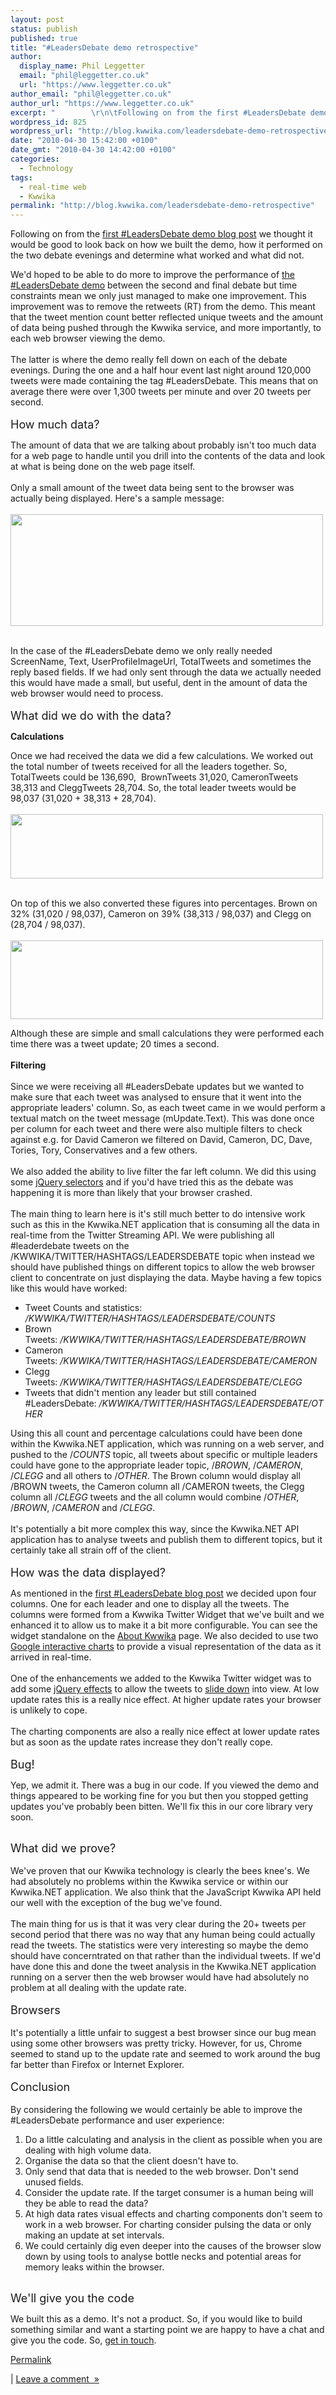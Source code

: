 ```yaml
---
layout: post
status: publish
published: true
title: "#LeadersDebate demo retrospective"
author:
  display_name: Phil Leggetter
  email: "phil@leggetter.co.uk"
  url: "https://www.leggetter.co.uk"
author_email: "phil@leggetter.co.uk"
author_url: "https://www.leggetter.co.uk"
excerpt: "        \r\n\tFollowing on from the first #LeadersDebate demo blog post we thought it would be good to look back on how we built the demo, how it performed on the two debate evenings and determine what worked and what did not.\r\n\_\r\nWe'd hoped to be able to ..."
wordpress_id: 825
wordpress_url: "http://blog.kwwika.com/leadersdebate-demo-retrospective"
date: "2010-04-30 15:42:00 +0100"
date_gmt: "2010-04-30 14:42:00 +0100"
categories:
  - Technology
tags:
  - real-time web
  - Kwwika
permalink: "http://blog.kwwika.com/leadersdebate-demo-retrospective"
---
```


<p>Following on from the <a href="http://blog.kwwika.com/how-did-we-build-that-leadersdebate-demo">first #LeadersDebate demo blog post</a> we thought it would be good to look back on how we built the demo, how it performed on the two debate evenings and determine what worked and what did not.</p>
<p>We'd hoped to be able to do more to improve the performance of <a href="http://kwwika.com/Demos/TwitterRealTimeVisualisation/LeadersDebate">the #LeadersDebate demo</a> between the second and final debate but time constraints mean we only just managed to make one improvement. This improvement was to remove the retweets (RT) from the demo. This meant that the tweet mention count better reflected unique tweets and the amount of data being pushed through the Kwwika service, and more importantly, to each web browser viewing the demo.<br />
 <br />
The latter is where the demo really fell down on each of the debate evenings. During the one and a half hour event last night around 120,000 tweets were made containing the tag #LeadersDebate. This means that on average there were over 1,300 tweets per minute and over 20 tweets per second.<br />
 <a id="more"></a><a id="more-825"></a><br />
<span style="font-size: large;">How much data?</span></p>
<p />
The amount of data that we are talking about probably isn't too much data for a web page to handle until you drill into the contents of the data and look at what is being done on the web page itself.<br />
 <br />
Only a small amount of the tweet data being sent to the browser was actually being displayed. Here's a sample message:<br />
 <br />
<a href='http://posterous.com/getfile/files.posterous.com/kwwika/RH8qHbax35229AVtku7ukOPW6acn9TQOH0D0L0s7NnCd2TMdTkbQTiCMUAbO/Firebug_mUpdate.png.scaled.1000.jpg'><img src="http://posterous.com/getfile/files.posterous.com/kwwika/RN5jpMsKedxkIoCLF7ND7V1FIspvy55jUBiAZDUi4SmFJCRJuzn2qLu2um3V/Firebug_mUpdate.png.scaled.500.jpg" width="500" height="179"/></a></p>
<p> <br />
In the case of the #LeadersDebate demo we only really needed ScreenName, Text, UserProfileImageUrl, TotalTweets and sometimes the reply based fields. If we had only sent through the data we actually needed this would have made a small, but useful, dent in the amount of data the web browser would need to process.<br />
 <br />
<span style="font-size: large;">What did we do with the data?</span></p>
<p />
<strong>Calculations</strong></p>
<p />
Once we had received the data we did a few calculations. We worked out the total number of tweets received for all the leaders together. So, TotalTweets could be 136,690,  BrownTweets 31,020, CameronTweets 38,313 and CleggTweets 28,704. So, the total leader tweets would be 98,037 (31,020 + 38,313 + 28,704).<br />
 <br />
<a href='http://posterous.com/getfile/files.posterous.com/kwwika/ker3ziIybYyH4lU5YYx0oFK3HnOz8yW3ZKH8EAyDwr6DDObVKmcX5i4Nk2Ax/LeadersDebateTotals.png'><img src="http://posterous.com/getfile/files.posterous.com/kwwika/nTliIiJ1cUarDI7jxWKoW7WNkpF5AIOauajkkMxjhs55pHScg1IGPitgSJIq/LeadersDebateTotals.png.scaled.500.jpg" width="500" height="103"/></a></p>
<p> <br />
On top of this we also converted these figures into percentages. Brown on 32% (31,020 / 98,037), Cameron on 39% (38,313 / 98,037) and Clegg on (28,704 / 98,037).<br />
 <br />
<a href='http://posterous.com/getfile/files.posterous.com/kwwika/B7qwYN3kJPu5OJdklIB6AdDWoAgXUlMTe5VO8JMBwjEGMOEJld7hL9lR50zY/leadersPercentage.png'><img src="http://posterous.com/getfile/files.posterous.com/kwwika/yQBiCAin9W96oGefzlnZizoNKuEHS3Ih3t9zCmfSy4gZVKa3I5a1yjg1cA3Y/leadersPercentage.png.scaled.500.jpg" width="500" height="126"/></a></p>
<p>Although these are simple and small calculations they were performed each time there was a tweet update; 20 times a second.<br />
 <br />
<strong>Filtering</strong><br />
 <br />
Since we were receiving all #LeadersDebate updates but we wanted to make sure that each tweet was analysed to ensure that it went into the appropriate leaders' column. So, as each tweet came in we would perform a textual match on the tweet message (mUpdate.Text). This was done once per column for each tweet and there were also multiple filters to check against e.g. for David Cameron we filtered on David, Cameron, DC, Dave, Tories, Tory, Conservatives and a few others.<br />
 <br />
We also added the ability to live filter the far left column. We did this using some <a href="http://api.jquery.com/category/selectors/">jQuery selectors</a> and if you'd have tried this as the debate was happening it is more than likely that your browser crashed.<br />
 <br />
The main thing to learn here is it's still much better to do intensive work such as this in the Kwwika.NET application that is consuming all the data in real-time from the Twitter Streaming API. We were publishing all #leaderdebate tweets on the /KWWIKA/TWITTER/HASHTAGS/LEADERSDEBATE topic when instead we should have published things on different topics to allow the web browser client to concentrate on just displaying the data. Maybe having a few topics like this would have worked:</p>
<ul>
<li>Tweet Counts and statistics: <em>/KWWIKA/TWITTER/HASHTAGS/LEADERSDEBATE/COUNTS</em> </li>
<li>Brown Tweets: <em>/KWWIKA/TWITTER/HASHTAGS/LEADERSDEBATE/BROWN</em> </li>
<li>Cameron Tweets: <em>/KWWIKA/TWITTER/HASHTAGS/LEADERSDEBATE/CAMERON</em> </li>
<li>Clegg Tweets: <em>/KWWIKA/TWITTER/HASHTAGS/LEADERSDEBATE/CLEGG</em> </li>
<li>Tweets that didn't mention any leader but still contained #LeadersDebate: <em>/KWWIKA/TWITTER/HASHTAGS/LEADERSDEBATE/OTHER</em> </li>
</ul>
<p>Using this all count and percentage calculations could have been done within the Kwwika.NET application, which was running on a web server, and pushed to the /<em>COUNTS </em>topic, all tweets about specific or multiple leaders could have gone to the appropriate leader topic, /<em>BROWN</em>, /<em>CAMERON</em>, /<em>CLEGG</em> and all others to /<em>OTHER</em>. The Brown column would display all /BROWN tweets, the Cameron column all /CAMERON tweets, the Clegg column all /<em>CLEGG </em>tweets and the all column would combine /<em>OTHER</em>, /<em>BROWN</em>, /<em>CAMERON</em> and /<em>CLEGG</em>.<br />
 <br />
It's potentially a bit more complex this way, since the Kwwika.NET API application has to analyse tweets and publish them to different topics, but it certainly take all strain off of the client.<br />
 <br />
<span style="font-size: large;">How was the data displayed?</span></p>
<p />
As mentioned in the <a href="http://blog.kwwika.com/how-did-we-build-that-leadersdebate-demo">first #LeadersDebate blog post</a> we decided upon four columns. One for each leader and one to display all the tweets. The columns were formed from a Kwwika Twitter Widget that we've built and we enhanced it to allow us to make it a bit more configurable. You can see the widget standalone on the <a href="http://kwwika.com/About">About Kwwika</a> page. We also decided to use two <a href="http://code.google.com/apis/visualization/documentation/gallery.html">Google interactive charts</a> to provide a visual representation of the data as it arrived in real-time.<br />
 <br />
One of the enhancements we added to the Kwwika Twitter widget was to add some <a href="http://api.jquery.com/category/effects/">jQuery effects</a> to allow the tweets to <a href="http://api.jquery.com/slideDown/">slide down</a> into view. At low update rates this is a really nice effect. At higher update rates your browser is unlikely to cope.<br />
 <br />
The charting components are also a really nice effect at lower update rates but as soon as the update rates increase they don't really cope.<br />
 <br />
<span style="font-size: large;">Bug!</span></p>
<p />
Yep, we admit it. There was a bug in our code. If you viewed the demo and things appeared to be working fine for you but then you stopped getting updates you've probably been bitten. We'll fix this in our core library very soon.<br />
 </p>
<p><span style="font-size: large;">What did we prove?</span><br />
 <br />
We've proven that our Kwwika technology is clearly the bees knee's. We had absolutely no problems within the Kwwika service or within our Kwwika.NET application. We also think that the JavaScript Kwwika API held our well with the exception of the bug we've found.<br />
 <br />
The main thing for us is that it was very clear during the 20+ tweets per second period that there was no way that any human being could actually read the tweets. The statistics were very interesting so maybe the demo should have concerntrated on that rather than the individual tweets. If we'd have done this and done the tweet analysis in the Kwwika.NET application running on a server then the web browser would have had absolutely no problem at all dealing with the update rate.<br />
 <br />
<span style="font-size: large;">Browsers</span><br />
 <br />
It's potentially a little unfair to suggest a best browser since our bug mean using some other browsers was pretty tricky. However, for us, Chrome seemed to stand up to the update rate and seemed to work around the bug far better than Firefox or Internet Explorer.<br />
 <br />
<span style="font-size: large;">Conclusion</span><br />
 <br />
By considering the following we would certainly be able to improve the #LeadersDebate performance and user experience:</p>
<ol>
<li>Do a little calculating and analysis in the client as possible when you are dealing with high volume data.</li>
<li>Organise the data so that the client doesn't have to.</li>
<li>Only send that data that is needed to the web browser. Don't send unused fields.</li>
<li>Consider the update rate. If the target consumer is a human being will they be able to read the data?</li>
<li>At high data rates visual effects and charting components don't seem to work in a web browser. For charting consider pulsing the data or only making an update at set intervals.</li>
<li>We could certainly dig even deeper into the causes of the browser slow down by using tools to analyse bottle necks and potential areas for memory leaks within the browser.</li>
</ol>
<p> <br />
<span style="font-size: large;">We'll give you the code</span></p>
<p />
<p>
We built this as a demo. It's not a product. So, if you would like to build something similar and want a starting point we are happy to have a chat and give you the code. So, <a href="http://kwwika.com/Contact">get in touch</a>.</p>
<p><a href="http://blog.kwwika.com/leadersdebate-demo-retrospective">Permalink</a> </p>
<p>	| <a href="http://blog.kwwika.com/leadersdebate-demo-retrospective#comment">Leave a comment&nbsp;&nbsp;&raquo;</a></p>
